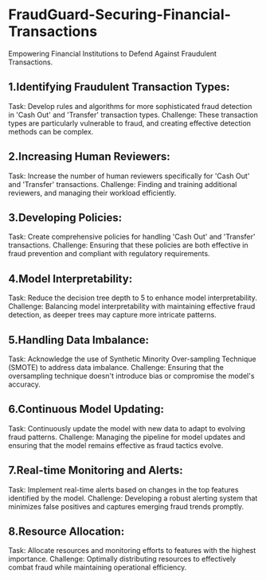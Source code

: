 # FraudGuard-Securing-Financial-Transactions
Empowering Financial Institutions to Defend Against Fraudulent Transactions.

## 1.Identifying Fraudulent Transaction Types:
Task: Develop rules and algorithms for more sophisticated fraud detection in 'Cash Out' and 'Transfer' transaction types.
Challenge: These transaction types are particularly vulnerable to fraud, and creating effective detection methods can be complex.

## 2.Increasing Human Reviewers:
Task: Increase the number of human reviewers specifically for 'Cash Out' and 'Transfer' transactions.
Challenge: Finding and training additional reviewers, and managing their workload efficiently.

## 3.Developing Policies:
Task: Create comprehensive policies for handling 'Cash Out' and 'Transfer' transactions.
Challenge: Ensuring that these policies are both effective in fraud prevention and compliant with regulatory requirements.

## 4.Model Interpretability:
Task: Reduce the decision tree depth to 5 to enhance model interpretability.
Challenge: Balancing model interpretability with maintaining effective fraud detection, as deeper trees may capture more intricate patterns.

## 5.Handling Data Imbalance:
Task: Acknowledge the use of Synthetic Minority Over-sampling Technique (SMOTE) to address data imbalance.
Challenge: Ensuring that the oversampling technique doesn't introduce bias or compromise the model's accuracy.

## 6.Continuous Model Updating:
Task: Continuously update the model with new data to adapt to evolving fraud patterns.
Challenge: Managing the pipeline for model updates and ensuring that the model remains effective as fraud tactics evolve.

## 7.Real-time Monitoring and Alerts:
Task: Implement real-time alerts based on changes in the top features identified by the model.
Challenge: Developing a robust alerting system that minimizes false positives and captures emerging fraud trends promptly.

## 8.Resource Allocation:
Task: Allocate resources and monitoring efforts to features with the highest importance.
Challenge: Optimally distributing resources to effectively combat fraud while maintaining operational efficiency.
